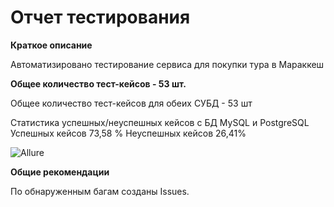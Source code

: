 # Отчет тестирования


**Краткое описание**

Автоматизировано тестирование сервиса для покупки тура в Мараккеш

**Общее количество тест-кейсов - 53 шт.**

Общее количество тест-кейсов для обеих СУБД - 53 шт

Статистика успешных/неуспешных кейсов
с БД MySQL и PostgreSQL
Успешных кейсов 73,58 %
Неуспешных кейсов 26,41%

![Allure](https://user-images.githubusercontent.com/103569727/213904666-952b80c7-99f1-4537-84fd-78d23ac1aa7a.jpg)

**Общие рекомендации**

По обнаруженным багам созданы Issues.
